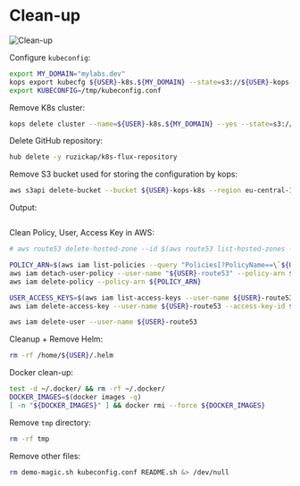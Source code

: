 # Clean-up

![Clean-up](https://raw.githubusercontent.com/aws-samples/eks-workshop/65b766c494a5b4f5420b2912d8373c4957163541/static/images/cleanup.svg?sanitize=true
"Clean-up")

Configure `kubeconfig`:

```bash
export MY_DOMAIN="mylabs.dev"
kops export kubecfg ${USER}-k8s.${MY_DOMAIN} --state=s3://${USER}-kops-k8s --kubeconfig /tmp/kubeconfig.conf
export KUBECONFIG=/tmp/kubeconfig.conf
```

Remove K8s cluster:

```bash
kops delete cluster --name=${USER}-k8s.${MY_DOMAIN} --yes --state=s3://${USER}-kops-k8s
```

Delete GitHub repository:

```bash
hub delete -y ruzickap/k8s-flux-repository
```

Remove S3 bucket used for storing the configuration by kops:

```bash
aws s3api delete-bucket --bucket ${USER}-kops-k8s --region eu-central-1
```

Output:

```text
```

Clean Policy, User, Access Key in AWS:

```bash
# aws route53 delete-hosted-zone --id $(aws route53 list-hosted-zones --query "HostedZones[?Name==\`${MY_DOMAIN}.\`].Id" --output text)

POLICY_ARN=$(aws iam list-policies --query "Policies[?PolicyName==\`${USER}-AmazonRoute53Domains-cert-manager\`].{ARN:Arn}" --output text) && \
aws iam detach-user-policy --user-name "${USER}-route53" --policy-arn ${POLICY_ARN} && \
aws iam delete-policy --policy-arn ${POLICY_ARN}

USER_ACCESS_KEYS=$(aws iam list-access-keys --user-name ${USER}-route53 --query "AccessKeyMetadata[].AccessKeyId" --output text) && \
aws iam delete-access-key --user-name ${USER}-route53 --access-key-id ${USER_ACCESS_KEYS}

aws iam delete-user --user-name ${USER}-route53
```

Cleanup + Remove Helm:

```bash
rm -rf /home/${USER}/.helm
```

Docker clean-up:

```bash
test -d ~/.docker/ && rm -rf ~/.docker/
DOCKER_IMAGES=$(docker images -q)
[ -n "${DOCKER_IMAGES}" ] && docker rmi --force ${DOCKER_IMAGES}
```

Remove `tmp` directory:

```bash
rm -rf tmp
```

Remove other files:

```bash
rm demo-magic.sh kubeconfig.conf README.sh &> /dev/null
```
